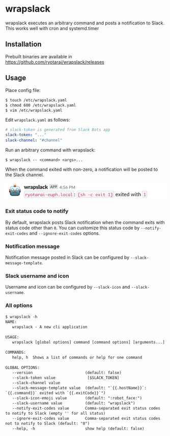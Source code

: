 # wrapslack

wrapslack executes an arbitrary command and posts a notification to Slack. This works well with cron and systemd.timer

## Installation

Prebuilt binaries are available in https://github.com/ryotarai/wrapslack/releases

## Usage

Place config file:

```
$ touch /etc/wrapslack.yaml
$ chmod 600 /etc/wrapslack.yaml
$ vim /etc/wrapslack.yaml
```

Edit `wrapslack.yaml` as follows:

```yaml
# slack-token is generated from Slack Bots app
slack-token: "..."
slack-channel: "#channel"
```

Run an arbitrary command with wrapslack:

```
$ wrapslack -- <command> <args>...
```

When the command exited with non-zero, a notification will be posted to the Slack channel.

![slack notification](https://raw.githubusercontent.com/ryotarai/wrapslack/master/doc/images/notification.png)

### Exit status code to notify

By default, wrapslack posts Slack notification when the command exits with status code other than `0`. You can customize this status code by `--notify-exit-codes` and `--ignore-exit-codes` options.

### Notification message

Notification message posted in Slack can be configured by `--slack-message-template`.

### Slack username and icon

Username and icon can be configured by `--slack-icon` and `--slack-username`.

### All options

```
$ wrapslack -h
NAME:
   wrapslack - A new cli application

USAGE:
   wrapslack [global options] command [command options] [arguments...]

COMMANDS:
   help, h  Shows a list of commands or help for one command

GLOBAL OPTIONS:
   --version                       (default: false)
   --slack-token value              [$SLACK_TOKEN]
   --slack-channel value
   --slack-message-template value  (default: "`{{.hostName}}`: `{{.command}}` exited with `{{.exitCode}}`")
   --slack-icon-emoji value        (default: ":robot_face:")
   --slack-username value          (default: "wrapslack")
   --notify-exit-codes value       Comma-separated exit status codes to notify to Slack (empty '' for all status)
   --ignore-exit-codes value       Comma-separated exit status codes not to notify to Slack (default: "0")
   --help, -h                      show help (default: false)
```

